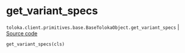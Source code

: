 # get_variant_specs
`toloka.client.primitives.base.BaseTolokaObject.get_variant_specs` | [Source code](https://github.com/Toloka/toloka-kit/blob/v0.1.26/src/client/primitives/base.py#L215)

```python
get_variant_specs(cls)
```

